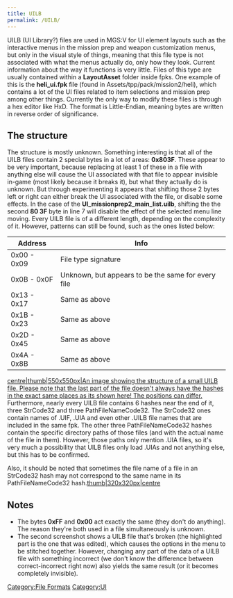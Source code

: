 ```yaml
---
title: UILB
permalink: /UILB/
---
```


UILB (UI Library?) files are used in MGS:V for UI element layouts such
as the interactive menus in the mission prep and weapon customization
menus, but only in the visual style of things, meaning that this file
type is not associated with what the menus actually do, only how they
look. Current information about the way it functions is very little.
Files of this type are usually contained within a **LayoutAsset** folder
inside fpks. One example of this is the **heli_ui.fpk** file (found in
Assets/tpp/pack/mission2/heli), which contains a lot of the UI files
related to item selections and mission prep among other things.
Currently the only way to modify these files is through a hex editor
like HxD. The format is Little-Endian, meaning bytes are written in
reverse order of significance.

## The structure

The structure is mostly unknown. Something interesting is that all of
the UILB files contain 2 special bytes in a lot of areas: **0x803F**.
These appear to be very important, because replacing at least 1 of these
in a file with anything else will cause the UI associated with that file
to appear invisible in-game (most likely because it breaks it), but what
they actually do is unknown. But through experimenting it appears that
shifting those 2 bytes left or right can either break the UI associated
with the file, or disable some effects. In the case of the
**UI_missionprep2_main_list.uilb**, shifting the the second **80 3F**
byte in line 7 will disable the effect of the selected menu line moving.
Every UILB file is of a different length, depending on the complexity of
it. However, patterns can still be found, such as the ones listed below:

| Address     | Info                                               |
| ----------- | -------------------------------------------------- |
| 0x00 - 0x09 | File type signature                                |
| 0x0B - 0x0F | Unknown, but appears to be the same for every file |
| 0x13 - 0x17 | Same as above                                      |
| 0x1B - 0x23 | Same as above                                      |
| 0x2D - 0x45 | Same as above                                      |
| 0x4A - 0x8B | Same as above                                      |

[centre|thumb|550x550px|An image showing the structure of a small UILB
file. Please note that the last part of the file doesn't always have the
hashes in the exact same places as its shown here\! The positions can
differ.](/File:Uilb_notes-0.png "wikilink") Furthermore, nearly every
UILB file contains 6 hashes near the end of it, three StrCode32 and
three PathFileNameCode32. The StrCode32 ones contain names of .UIF, .UIA
and even other .UILB file names that are included in the same fpk. The
other three PathFileNameCode32 hashes contain the specific directory
paths of those files (and with the actual name of the file in them).
However, those paths only mention .UIA files, so it's very much a
possibility that UILB files only load .UIAs and not anything else, but
this has to be confirmed.

Also, it should be noted that sometimes the file name of a file in an
StrCode32 hash may not correspond to the same name in its
PathFileNameCode32
hash.[thumb|320x320px|centre](/File:Corrupted_uilb.png "wikilink")

## Notes

  - The bytes **0xFF** and **0x00** act exactly the same (they don't do
    anything). The reason they're both used in a file simultaneously is
    unknown.
  - The second screenshot shows a UILB file that's broken (the
    highlighted part is the one that was edited), which causes the
    options in the menu to be stitched together. However, changing any
    part of the data of a UILB file with something incorrect (we don't
    know the difference between correct-incorrect right now) also yields
    the same result (or it becomes completely invisible).

[Category:File Formats](/Category:File_Formats "wikilink")
[Category:UI](/Category:UI "wikilink")